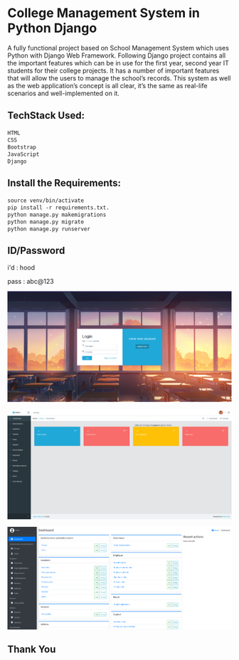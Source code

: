 # College Management System in Python Django



A fully functional project based on School Management System which uses Python with Django Web Framework. Following Django project contains all the important features which can be in use for the first year, second year IT students for their college projects. It has a number of important features that will allow the users to manage the school’s records. This system as well as the web application’s concept is all clear, it’s the same as real-life scenarios and well-implemented on it. 





## TechStack Used: 

    HTML
    CSS
    Bootstrap
    JavaScript
    Django
    
    
    
   
   
 ## Install the Requirements:
 
    source venv/bin/activate
    pip install -r requirements.txt.
    python manage.py makemigrations
    python manage.py migrate
    python manage.py runserver
    
    
 
## ID/Password
  
  
  i'd   : hood
  
  pass  : abc@123 
  


   

   
 
 
 
 ![alt text](https://raw.githubusercontent.com/robin113x/collegeManagementSystem/main/finalimages/1.png)

 
 
 
  ![alt text](https://raw.githubusercontent.com/robin113x/collegeManagementSystem/main/finalimages/2.png)



 ![alt text](https://raw.githubusercontent.com/robin113x/collegeManagementSystem/main/finalimages/3.png)
 
 
 
 
 ## Thank You
